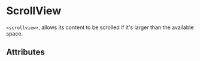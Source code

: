 # ScrollView

`<scrollview>`, allows its content to be scrolled if it's larger than the available space.

## Attributes
